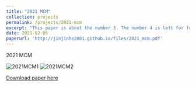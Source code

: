 ```yaml
---
title: "2021 MCM"
collection: projects
permalink: /projects/2021-mcm
excerpt: "This paper is about the number 3. The number 4 is left for future work.<br/><img src='/images/2021MCM1.png'>"
date: 2021-02-05
paperurl: 'http://jinjinhe2001.github.io/files/2021_mcm.pdf'
---
```

2021 MCM

![2021MCM1](http://jinjinhe2001.github.io/images/2021MCM1.png)
![2021MCM2](http://jinjinhe2001.github.io/images/2021MCM2.png)

[Download paper here](http://jinjinhe2001.github.io/files/2021_mcm.pdf)
